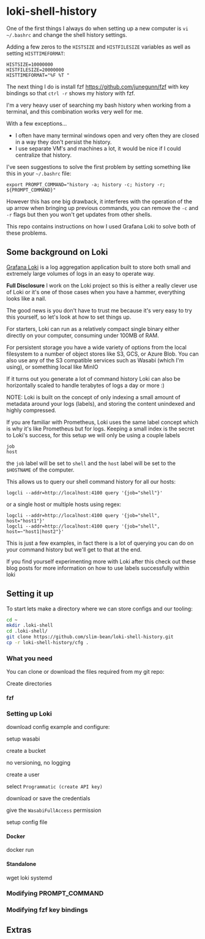# loki-shell-history

One of the first things I always do when setting up a new computer is `vi ~/.bashrc` and change the shell history settings.

Adding a few zeros to the `HISTSIZE` and `HISTFILESIZE` variables as well as setting `HISTTIMEFORMAT`:

```
HISTSIZE=10000000
HISTFILESIZE=20000000
HISTTIMEFORMAT="%F %T "
```

The next thing I do is install fzf https://github.com/junegunn/fzf with key bindings so that `ctrl -r` shows my history with fzf.

I'm a very heavy user of searching my bash history when working from a terminal, and this combination works very well for me.

With a few exceptions...

* I often have many terminal windows open and very often they are closed in a way they don't persist the history.
* I use separate VM's and machines a lot, it would be nice if I could centralize that history.

I've seen suggestions to solve the first problem by setting something like this in your `~/.bashrc` file:

```
export PROMPT_COMMAND="history -a; history -c; history -r; ${PROMPT_COMMAND}"
```

However this has one big drawback, it interferes with the operation of the up arrow when bringing up previous commands, you can remove the `-c` and `-r` flags but then you won't get updates from other shells.

This repo contains instructions on how I used Grafana Loki to solve both of these problems.

## Some background on Loki

[Grafana Loki](https://github.com/grafana/loki) is a log aggregation application built to store both small and extremely large volumes of logs in an easy to operate way.

**Full Disclosure** I work on the Loki project so this is either a really clever use of Loki or it's one of those cases when you have a hammer, everything looks like a nail.

The good news is you don't have to trust me because it's very easy to try this yourself, so let's look at how to set things up.

For starters, Loki can run as a relatively compact single binary either directly on your computer, consuming under 100MB of RAM.

For persistent storage you have a wide variety of options from the local filesystem to a number of object stores like S3, GCS, or Azure Blob. You can also use any of the S3 compatible services such as Wasabi (which I'm using), or something local like MinIO

If it turns out you generate a lot of command history Loki can also be horizontally scaled to handle terabytes of logs a day or more :)

NOTE: Loki is built on the concept of only indexing a small amount of metadata around your logs (labels), and storing the content unindexed and highly compressed.

If you are familiar with Prometheus, Loki uses the same label concept which is why it's like Prometheus but for logs.
Keeping a small index is the secret to Loki's success, for this setup we will only be using a couple labels

```nohighlight
job
host
``` 

the `job` label will be set to `shell` and the `host` label will be set to the `$HOSTNAME` of the computer.

This allows us to query our shell command history for all our hosts:

```nohighlight
logcli --addr=http://localhost:4100 query '{job="shell"}'
``` 

or a single host or multiple hosts using regex:

```nohighlight
logcli --addr=http://localhost:4100 query '{job="shell", host="host1"}'
logcli --addr=http://localhost:4100 query '{job="shell", host=~"host1|host2"}'
``` 

This is just a few examples, in fact there is a lot of querying you can do on your command history but we'll get to that at the end.

If you find yourself experimenting more with Loki after this check out these blog posts for more information on how to use labels successfully within loki


## Setting it up

To start lets make a directory where we can store configs and our tooling:

```bash
cd ~
mkdir .loki-shell
cd .loki-shell/
git clone https://github.com/slim-bean/loki-shell-history.git
cp -r loki-shell-history/cfg .
```


### What you need

You can clone or download the files required from my git repo:


Create directories

#### fzf



### Setting up Loki

download config example and configure:

setup wasabi

create a bucket

no versioning, no logging

create a user

select `Programmatic (create API key)`

download or save the credentials

give the `WasabiFullAccess` permission

setup config file

#### Docker

docker run

#### Standalone

wget loki
systemd

### Modifying PROMPT_COMMAND

### Modifying fzf key bindings

## Extras

